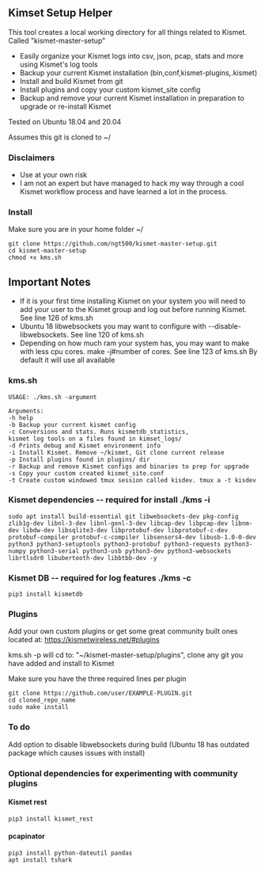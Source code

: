 ## Kimset Setup Helper
This tool creates a local working directory for all things related to Kismet. Called "kismet-master-setup"

 - Easily organize your Kismet logs into csv, json, pcap, stats and more using Kismet's log tools
 - Backup your current Kismet installation (bin,conf,kismet-plugins,.kismet)
 - Install and build Kismet from git
 - Install plugins and copy your custom kismet_site config
 - Backup and remove your current Kismet installation in preparation to upgrade or re-install Kismet
 

Tested on Ubuntu 18.04 and 20.04

Assumes this git is cloned to ~/

### Disclaimers
- Use at your own risk
- I am not an expert but have managed to hack my way through a cool Kismet workflow process and have learned a lot in the process.


### Install
Make sure you are in your home folder ~/

	git clone https://github.com/ngt500/kismet-master-setup.git
	cd kismet-master-setup
	chmod +x kms.sh
	

## Important Notes
- If it is your first time installing Kismet on your system you will need to add your user to the Kismet group and log out before running Kismet. See line 126 of kms.sh
- Ubuntu 18 libwebsockets you may want to configure with --disable-libwebsockets. See line 120 of kms.sh
- Depending on how much ram your system has, you may want to make with less cpu cores. make -j#number of cores. See line 123 of kms.sh By default it will use all available

### kms.sh
	USAGE: ./kms.sh -argument

	Arguments:
	-h help
	-b Backup your current kismet config
	-c Conversions and stats. Runs kismetdb_statistics,
	kismet log tools on a files found in kimset_logs/
	-d Prints debug and Kismet environment info
	-i Install Kismet. Remove ~/kismet, Git clone current release
	-p Install plugins found in plugins/ dir
	-r Backup and remove Kismet configs and binaries to prep for upgrade
	-s Copy your custom created kismet_site.conf
	-t Create custom windowed tmux session called kisdev. tmux a -t kisdev


### Kismet dependencies -- required for install ./kms -i
	sudo apt install build-essential git libwebsockets-dev pkg-config zlib1g-dev libnl-3-dev libnl-genl-3-dev libcap-dev libpcap-dev libnm-dev libdw-dev libsqlite3-dev libprotobuf-dev libprotobuf-c-dev protobuf-compiler protobuf-c-compiler libsensors4-dev libusb-1.0-0-dev python3 python3-setuptools python3-protobuf python3-requests python3-numpy python3-serial python3-usb python3-dev python3-websockets librtlsdr0 libubertooth-dev libbtbb-dev -y

### Kismet DB -- required for log features ./kms -c
	pip3 install kismetdb

### Plugins
Add your own custom plugins or get some great community built ones located at: https://kismetwireless.net/#plugins

kms.sh -p will cd to: "~/kismet-master-setup/plugins", clone any git you have added and install to Kismet

Make sure you have the three required lines per plugin

	git clone https://github.com/user/EXAMPLE-PLUGIN.git
	cd cloned_repo_name
	sudo make install

### To do
Add option to disable libwebsockets during build (Ubuntu 18 has outdated package which causes issues with install)

###	Optional dependencies for experimenting with community plugins

#### Kismet rest
	pip3 install kismet_rest

#### pcapinator
	pip3 install python-dateutil pandas
	apt install tshark

